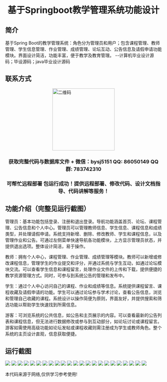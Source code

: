 <p><h1 align="center">基于Springboot教学管理系统功能设计</h1></p>

## 简介
基于Spring Boot的教学管理系统：角色分为管理员和用户；包含课程管理、教师管理、学生信息管理、作业管理、成绩管理、论坛互动、公告信息及请假申请功能模块。界面设计简洁，功能丰富，便于教学及教育管理。    --计算机毕业设计源码；毕设源码；java毕业设计源码


## 联系方式
<img src="https://bs-1329754181.cos.ap-shanghai.myqcloud.com/wx.jpg" alt="二维码" style="display: block; margin: 0 auto;" width="200px">
<p><h3 align="center">获取完整代码与数据库文件 + 微信：bysj5151 QQ: 86050149 QQ群: 783742310</h3></p>
<p><h3 align="center">可帮忙远程部署 包运行成功！提供远程部署、修改代码、设计文档指导、代码讲解等服务！</h3></p>

## 功能介绍（完整见运行截图）
管理员：基本功能包括登录、注册和退出登录。导航功能涵盖首页、论坛、课程管理、公告信息和个人中心。管理员可以管理教师信息、学生信息、课程信息和成绩类型，并处理请假申请。系统支持新增、删除、修改教师、学生和课程信息，以及管理作业和公告。可通过左侧菜单快速导航各功能模块，上方显示管理员状态，并提供退出选项。整体设计简洁，易于操作。

教师：拥有个人中心，课程管理、作业管理、成绩管理等模块。教师可以新增或修改课程信息，管理学生的作业提交和评分，并通过系统与学生互动，如通过论坛模块交流。可以查看学生信息和课程留言，处理作业文件的上传和下载，提供便捷的教学资源管理方式。同时，可参与到系统公告的管理和发布中。

学生：通过个人中心访问自己的课程、作业和成绩等信息。系统提供课程留言、课程收藏及请假申请的功能。学生可以通过论坛参与学术讨论，查看公告信息，浏览和管理自己收藏的课程。系统设计以操作简便为原则，界面友好，并提供搜索和筛选功能以帮助学生快速找到所需信息。

游客：可浏览系统的公共信息，如公告和主页展示的内容。可以查看最新的公告列表和课程信息，但无法进行数据修改或参与到互动部分，如论坛讨论或课程留言。游客如需使用高级功能如论坛发帖或课程收藏则需注册成为学生或教师角色。整个系统的主页设计直观，信息获取便捷。


## 运行截图
![](https://bs-1329754181.cos.ap-shanghai.myqcloud.com/spring/TeachingManagementSystemFunctionDesign/img/001.jpg)
![](https://bs-1329754181.cos.ap-shanghai.myqcloud.com/spring/TeachingManagementSystemFunctionDesign/img/002.jpg)
![](https://bs-1329754181.cos.ap-shanghai.myqcloud.com/spring/TeachingManagementSystemFunctionDesign/img/003.jpg)
![](https://bs-1329754181.cos.ap-shanghai.myqcloud.com/spring/TeachingManagementSystemFunctionDesign/img/004.jpg)
![](https://bs-1329754181.cos.ap-shanghai.myqcloud.com/spring/TeachingManagementSystemFunctionDesign/img/005.jpg)
![](https://bs-1329754181.cos.ap-shanghai.myqcloud.com/spring/TeachingManagementSystemFunctionDesign/img/006.jpg)
![](https://bs-1329754181.cos.ap-shanghai.myqcloud.com/spring/TeachingManagementSystemFunctionDesign/img/007.jpg)
![](https://bs-1329754181.cos.ap-shanghai.myqcloud.com/spring/TeachingManagementSystemFunctionDesign/img/008.jpg)
![](https://bs-1329754181.cos.ap-shanghai.myqcloud.com/spring/TeachingManagementSystemFunctionDesign/img/009.jpg)
![](https://bs-1329754181.cos.ap-shanghai.myqcloud.com/spring/TeachingManagementSystemFunctionDesign/img/010.jpg)
![](https://bs-1329754181.cos.ap-shanghai.myqcloud.com/spring/TeachingManagementSystemFunctionDesign/img/011.jpg)
![](https://bs-1329754181.cos.ap-shanghai.myqcloud.com/spring/TeachingManagementSystemFunctionDesign/img/012.jpg)
![](https://bs-1329754181.cos.ap-shanghai.myqcloud.com/spring/TeachingManagementSystemFunctionDesign/img/013.jpg)
![](https://bs-1329754181.cos.ap-shanghai.myqcloud.com/spring/TeachingManagementSystemFunctionDesign/img/014.jpg)
![](https://bs-1329754181.cos.ap-shanghai.myqcloud.com/spring/TeachingManagementSystemFunctionDesign/img/015.jpg)
![](https://bs-1329754181.cos.ap-shanghai.myqcloud.com/spring/TeachingManagementSystemFunctionDesign/img/016.jpg)
![](https://bs-1329754181.cos.ap-shanghai.myqcloud.com/spring/TeachingManagementSystemFunctionDesign/img/017.jpg)
![](https://bs-1329754181.cos.ap-shanghai.myqcloud.com/spring/TeachingManagementSystemFunctionDesign/img/018.jpg)
![](https://bs-1329754181.cos.ap-shanghai.myqcloud.com/spring/TeachingManagementSystemFunctionDesign/img/019.jpg)
![](https://bs-1329754181.cos.ap-shanghai.myqcloud.com/spring/TeachingManagementSystemFunctionDesign/img/020.jpg)
![](https://bs-1329754181.cos.ap-shanghai.myqcloud.com/spring/TeachingManagementSystemFunctionDesign/img/021.jpg)
![](https://bs-1329754181.cos.ap-shanghai.myqcloud.com/spring/TeachingManagementSystemFunctionDesign/img/022.jpg)
![](https://bs-1329754181.cos.ap-shanghai.myqcloud.com/spring/TeachingManagementSystemFunctionDesign/img/023.jpg)

<p>本代码来源于网络,仅供学习参考使用!</p>

